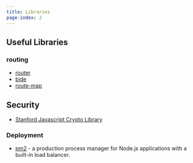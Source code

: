 ```yaml
---
title: Libraries
page-index: 2
---
```


## Useful Libraries

### routing

* [router](https://github.com/darkleaf/router)
* [bide](https://github.com/funcool/bide)
* [route-map](https://github.com/niquola/route-map)

## Security

* [Stanford Javascript Crypto Library](http://bitwiseshiftleft.github.io/sjcl/)

### Deployment

* [pm2](https://www.npmjs.com/package/pm2) - a production process manager for Node.js applications with a built-in load balancer.
